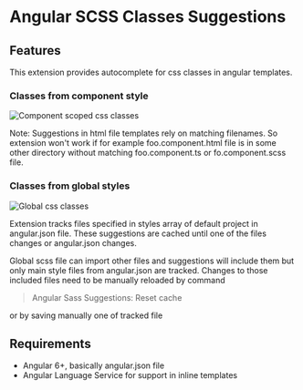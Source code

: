 # Angular SCSS Classes Suggestions
## Features
This extension provides autocomplete for css classes in angular templates.

### Classes from component style
![Component scoped css classes](https://github.com/jakubstepien/vscode-angular-sass-suggestions/blob/feature/local_styles/doc/images/local-css.gif)

Note: Suggestions in html file templates rely on matching filenames. So extension won't work if for example foo.component.html file is in some other directory without matching foo.component.ts or fo.component.scss file.

### Classes from global styles
![Global css classes](https://github.com/jakubstepien/vscode-angular-sass-suggestions/blob/feature/local_styles/doc/images/global-css.gif)

Extension tracks files specified in styles array of default project in angular.json file. These suggestions are cached until one of the files changes or angular.json changes.

Global scss file can import other files and suggestions will include them but only main style files from angular.json are tracked. Changes to those included files need to be manually reloaded by command 
>Angular Sass Suggestions: Reset cache

or by saving manually one of tracked file

## Requirements

* Angular 6+, basically angular.json file
* Angular Language Service for support in inline templates 



